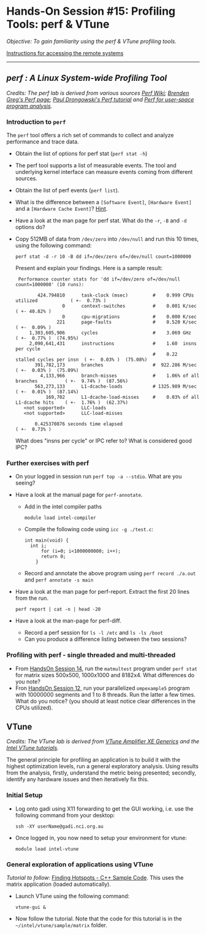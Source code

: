 # Hands-On Session #15: Profiling Tools: perf & VTune

_Objective: To gain familiarity using the perf & VTune profiling tools._

[Instructions for accessing the remote systems](../../systems.md)

* * *

## _perf : A Linux System-wide Profiling Tool_

_Credits: The perf lab is derived from various sources [Perf Wiki](https://perf.wiki.kernel.org/index.php/Tutorial); [Brenden Greg's Perf page](http://www.brendangregg.com/perf.html); [Paul Drongowski's Perf tutorial](http://sandsoftwaresound.net/perf/perf-tutorial-hot-spots/) and [Perf for user-space program analysis](https://events.static.linuxfound.org/sites/events/files/lcjp13_takata.pdf)._

### Introduction to `perf`

The `perf` tool offers a rich set of commands to collect and analyze performance and trace data.

*   Obtain the list of options for perf stat (`perf stat -h`)
*   The perf tool supports a list of measurable events. The tool and underlying kernel interface can measure events coming from different sources.
*   Obtain the list of perf events (`perf list`).
*   What is the difference between a `[Software Event]`, `[Hardware Event]` and a `[Hardware Cache Event]`? [Hint](http://web.eece.maine.edu/~vweaver/projects/perf_events/perf_event_open.html).
*   Have a look at the man page for perf stat. What do the `-r`, `-B` and `-d` options do?

*   Copy 512MB of data from `/dev/zero` into `/dev/null` and run this 10 times, using the following command:

        perf stat -d -r 10 -B dd if=/dev/zero of=/dev/null count=1000000

    Present and explain your findings. Here is a sample result:
        
         Performance counter stats for 'dd if=/dev/zero of=/dev/null count=1000000' (10 runs):
        
                424.794810      task-clock (msec)         #    0.999 CPUs utilized            ( +-  0.73% )
                         0      context-switches          #    0.001 K/sec                    ( +- 40.82% )
                         0      cpu-migrations            #    0.000 K/sec                  
                       221      page-faults               #    0.520 K/sec                    ( +-  0.09% )
             1,303,605,906      cycles                    #    3.069 GHz                      ( +-  0.77% )  (74.95%)
             2,090,641,431      instructions              #    1.60  insns per cycle        
                                                          #    0.22  stalled cycles per insn  ( +-  0.03% )  (75.08%)
               391,782,173      branches                  #  922.286 M/sec                    ( +-  0.03% )  (75.09%)
                 4,133,966      branch-misses             #    1.06% of all branches          ( +-  9.74% )  (87.56%)
               563,273,133      L1-dcache-loads           # 1325.989 M/sec                    ( +-  0.01% )  (87.14%)
                   169,702      L1-dcache-load-misses     #    0.03% of all L1-dcache hits    ( +-  1.76% )  (62.37%)
           <not supported>      LLC-loads                
           <not supported>      LLC-load-misses          
        
               0.425370876 seconds time elapsed                                          ( +-  0.73% )
        
    What does "insns per cycle" or IPC refer to? What is considered good IPC?

### Further exercises with perf

*   On your logged in session run `perf top -a --stdio`. What are you seeing?
*   Have a look at the manual page for `perf-annotate`.
    *   Add in the intel compiler paths
        
        	module load intel-compiler
            
        
    *   Compile the following code using `icc -g ./test.c`:
        
        	int main(void) {
        	  int i;
                  for (i=0; i<1000000000; i++);
                  return 0;
                }
              
        
    *   Record and annotate the above program using `perf record ./a.out` and `perf annotate -s main`
*   Have a look at the man page for perf-report. Extract the first 20 lines from the run. 

        perf report | cat -n | head -20

*   Have a look at the man-page for perf-diff.
    *   Record a perf session for `ls -l /etc` and `ls -ls /boot`
    *   Can you produce a difference listing between the two sessions?

### Profiling with perf - single threaded and multi-threaded

*   From [HandsOn Session 14](../session14_numa/), run the `matmultest` program under `perf stat` for matrix sizes 500x500, 1000x1000 and 8182x4. What differences do you note?
*   Fron [HandsOn Session 12](../../day3_multiprocessor/session12_openmp/), run your parallelized `ompexample5` program with 10000000 segments and 1 to 8 threads. Run the latter a few times. What do you notice? (you should at least notice clear differences in the CPUs utilized).


## VTune

_Credits: The VTune lab is derived from [VTune Amplifier XE Generics](http://indico.cern.ch/event/403113/contributions/1847261/attachments/1124420/1604775/08_IntelR_VTuneTM_Amplifier_XE_Generics.pdf) and the [Intel VTune tutorials](https://www.intel.com/content/www/us/en/developer/articles/training/vtune-profiler-tutorials.html)._

The general principle for profiling an application is to build it with the highest optimization levels, run a general exploratory analysis. Using results from the analysis, firstly, understand the metric being presented; secondly, identify any hardware issues and then iteratively fix this.

### Initial Setup

*   Log onto gadi using X11 forwarding to get the GUI working, i.e. use the following command from your desktop:
    
        ssh -XY userName@gadi.nci.org.au

*   Once logged in, you now need to setup your environment for vtune:
    
        module load intel-vtune 
    
### General exploration of applications using VTune

_Tutorial to follow:_ [Finding Hotspots - C++ Sample Code](https://www.intel.com/content/www/us/en/docs/vtune-profiler/tutorial-common-bottlenecks-linux/2020/overview.html). This uses the matrix application (loaded automatically).

*   Launch VTune using the following command:
    
        vtune-gui &
    
*   Now follow the tutorial. Note that the code for this tutorial is in the `~/intel/vtune/sample/matrix` folder.
